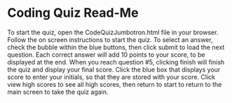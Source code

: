 # Coding Quiz Read-Me
To start the quiz, open the CodeQuizJumbotron.html file in your browser. 
Follow the on screen instructions to start the quiz. 
To select an answer, check the bubble within the blue buttons, then click submit to load the next question. 
Each correct answer will add 10 points to your score, to be displayed at the end. 
When you reach question #5, clicking finish will finish the quiz and display your final score. 
Click the blue box that displays your score to enter your initials, so that they are stored with your score. 
Click view high scores to see all high scores, then return to start to return to the main screen to take the quiz again. 
